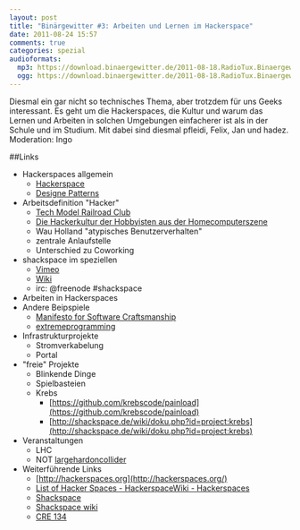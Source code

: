 ```yaml
---
layout: post
title: "Binärgewitter #3: Arbeiten und Lernen im Hackerspace"
date: 2011-08-24 15:57
comments: true
categories: spezial
audioformats:
  mp3: https://download.binaergewitter.de/2011-08-18.RadioTux.Binaergewitter.3.mp3
  ogg: https://download.binaergewitter.de/2011-08-18.RadioTux.Binaergewitter.3.ogg
---
```


Diesmal ein gar nicht so technisches Thema, aber trotzdem für uns Geeks interessant. Es geht um die Hackerspaces, die Kultur und warum das Lernen und Arbeiten in solchen Umgebungen einfacherer ist als in der Schule und im Studium. Mit dabei sind diesmal pfleidi, Felix, Jan und hadez. Moderation: Ingo

##Links

* Hackerspaces allgemein
  - [Hackerspace](http://en.wikipedia.org/wiki/Hackerspace)
  - [Designe Patterns](http://hackerspaces.org/wiki/Design_Patterns)
* Arbeitsdefinition "Hacker"
  - [Tech Model Railroad Club](http://de.wikipedia.org/wiki/Tech_Model_Railroad_Club)
  - [Die Hackerkultur der Hobbyisten aus der Homecomputerszene](http://de.wikipedia.org/wiki/Hacker#Die_Hackerkultur_der_Hobbyisten_aus_der_Homecomputerszene)
  - Wau Holland "atypisches Benutzerverhalten"
  - zentrale Anlaufstelle
  - Unterschied zu Coworking
* shackspace im speziellen
  - [Vimeo](http://vimeo.com/shackspace)
  - [Wiki](http://shackspace.de/wiki/doku.php)
  - irc: @freenode #shackspace
* Arbeiten in Hackerspaces
* Andere Beipspiele
  - [Manifesto for Software Craftsmanship](http://manifesto.softwarecraftsmanship.org/)
  - [extremeprogramming](http://www.extremeprogramming.org/)
* Infrastrukturprojekte
  - Stromverkabelung
  - Portal
* "freie" Projekte
  - Blinkende Dinge
  - Spielbasteien
  - Krebs
    * [https://github.com/krebscode/painload](https://github.com/krebscode/painload)
    * [http://shackspace.de/wiki/doku.php?id=project:krebs](http://shackspace.de/wiki/doku.php?id=project:krebs)
* Veranstaltungen
  - LHC
  - NOT [largehardoncollider](http://largehardoncollider.com/)
* Weiterf&uuml;hrende Links
  - [http://hackerspaces.org](http://hackerspaces.org/)
  - [List of Hacker Spaces - HackerspaceWiki - Hackerspaces](http://hackerspaces.org/wiki/List_of_Hacker_Spaces)
  - [Shackspace](http://shackspace.de/)
  - [Shackspace wiki](http://shackspace.de/wiki)
  - [CRE 134](http://chaosradio.ccc.de/cre134.html)
